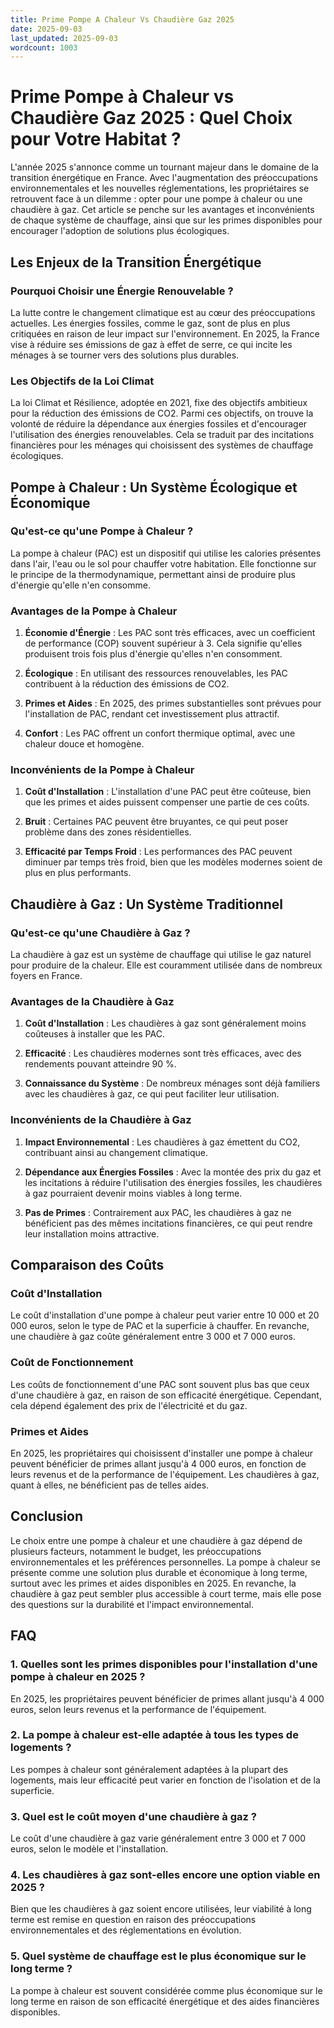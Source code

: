 ```yaml
---
title: Prime Pompe A Chaleur Vs Chaudière Gaz 2025
date: 2025-09-03
last_updated: 2025-09-03
wordcount: 1003
---
```


# Prime Pompe à Chaleur vs Chaudière Gaz 2025 : Quel Choix pour Votre Habitat ?

L'année 2025 s'annonce comme un tournant majeur dans le domaine de la transition énergétique en France. Avec l'augmentation des préoccupations environnementales et les nouvelles réglementations, les propriétaires se retrouvent face à un dilemme : opter pour une pompe à chaleur ou une chaudière à gaz. Cet article se penche sur les avantages et inconvénients de chaque système de chauffage, ainsi que sur les primes disponibles pour encourager l'adoption de solutions plus écologiques.

## Les Enjeux de la Transition Énergétique

### Pourquoi Choisir une Énergie Renouvelable ?

La lutte contre le changement climatique est au cœur des préoccupations actuelles. Les énergies fossiles, comme le gaz, sont de plus en plus critiquées en raison de leur impact sur l'environnement. En 2025, la France vise à réduire ses émissions de gaz à effet de serre, ce qui incite les ménages à se tourner vers des solutions plus durables.

### Les Objectifs de la Loi Climat

La loi Climat et Résilience, adoptée en 2021, fixe des objectifs ambitieux pour la réduction des émissions de CO2. Parmi ces objectifs, on trouve la volonté de réduire la dépendance aux énergies fossiles et d'encourager l'utilisation des énergies renouvelables. Cela se traduit par des incitations financières pour les ménages qui choisissent des systèmes de chauffage écologiques.

## Pompe à Chaleur : Un Système Écologique et Économique

### Qu'est-ce qu'une Pompe à Chaleur ?

La pompe à chaleur (PAC) est un dispositif qui utilise les calories présentes dans l'air, l'eau ou le sol pour chauffer votre habitation. Elle fonctionne sur le principe de la thermodynamique, permettant ainsi de produire plus d'énergie qu'elle n'en consomme.

### Avantages de la Pompe à Chaleur

1. **Économie d'Énergie** : Les PAC sont très efficaces, avec un coefficient de performance (COP) souvent supérieur à 3. Cela signifie qu'elles produisent trois fois plus d'énergie qu'elles n'en consomment.
   
2. **Écologique** : En utilisant des ressources renouvelables, les PAC contribuent à la réduction des émissions de CO2.

3. **Primes et Aides** : En 2025, des primes substantielles sont prévues pour l'installation de PAC, rendant cet investissement plus attractif.

4. **Confort** : Les PAC offrent un confort thermique optimal, avec une chaleur douce et homogène.

### Inconvénients de la Pompe à Chaleur

1. **Coût d'Installation** : L'installation d'une PAC peut être coûteuse, bien que les primes et aides puissent compenser une partie de ces coûts.

2. **Bruit** : Certaines PAC peuvent être bruyantes, ce qui peut poser problème dans des zones résidentielles.

3. **Efficacité par Temps Froid** : Les performances des PAC peuvent diminuer par temps très froid, bien que les modèles modernes soient de plus en plus performants.

## Chaudière à Gaz : Un Système Traditionnel

### Qu'est-ce qu'une Chaudière à Gaz ?

La chaudière à gaz est un système de chauffage qui utilise le gaz naturel pour produire de la chaleur. Elle est couramment utilisée dans de nombreux foyers en France.

### Avantages de la Chaudière à Gaz

1. **Coût d'Installation** : Les chaudières à gaz sont généralement moins coûteuses à installer que les PAC.

2. **Efficacité** : Les chaudières modernes sont très efficaces, avec des rendements pouvant atteindre 90 %.

3. **Connaissance du Système** : De nombreux ménages sont déjà familiers avec les chaudières à gaz, ce qui peut faciliter leur utilisation.

### Inconvénients de la Chaudière à Gaz

1. **Impact Environnemental** : Les chaudières à gaz émettent du CO2, contribuant ainsi au changement climatique.

2. **Dépendance aux Énergies Fossiles** : Avec la montée des prix du gaz et les incitations à réduire l'utilisation des énergies fossiles, les chaudières à gaz pourraient devenir moins viables à long terme.

3. **Pas de Primes** : Contrairement aux PAC, les chaudières à gaz ne bénéficient pas des mêmes incitations financières, ce qui peut rendre leur installation moins attractive.

## Comparaison des Coûts

### Coût d'Installation

Le coût d'installation d'une pompe à chaleur peut varier entre 10 000 et 20 000 euros, selon le type de PAC et la superficie à chauffer. En revanche, une chaudière à gaz coûte généralement entre 3 000 et 7 000 euros.

### Coût de Fonctionnement

Les coûts de fonctionnement d'une PAC sont souvent plus bas que ceux d'une chaudière à gaz, en raison de son efficacité énergétique. Cependant, cela dépend également des prix de l'électricité et du gaz.

### Primes et Aides

En 2025, les propriétaires qui choisissent d'installer une pompe à chaleur peuvent bénéficier de primes allant jusqu'à 4 000 euros, en fonction de leurs revenus et de la performance de l'équipement. Les chaudières à gaz, quant à elles, ne bénéficient pas de telles aides.

## Conclusion

Le choix entre une pompe à chaleur et une chaudière à gaz dépend de plusieurs facteurs, notamment le budget, les préoccupations environnementales et les préférences personnelles. La pompe à chaleur se présente comme une solution plus durable et économique à long terme, surtout avec les primes et aides disponibles en 2025. En revanche, la chaudière à gaz peut sembler plus accessible à court terme, mais elle pose des questions sur la durabilité et l'impact environnemental.

## FAQ

### 1. Quelles sont les primes disponibles pour l'installation d'une pompe à chaleur en 2025 ?

En 2025, les propriétaires peuvent bénéficier de primes allant jusqu'à 4 000 euros, selon leurs revenus et la performance de l'équipement.

### 2. La pompe à chaleur est-elle adaptée à tous les types de logements ?

Les pompes à chaleur sont généralement adaptées à la plupart des logements, mais leur efficacité peut varier en fonction de l'isolation et de la superficie.

### 3. Quel est le coût moyen d'une chaudière à gaz ?

Le coût d'une chaudière à gaz varie généralement entre 3 000 et 7 000 euros, selon le modèle et l'installation.

### 4. Les chaudières à gaz sont-elles encore une option viable en 2025 ?

Bien que les chaudières à gaz soient encore utilisées, leur viabilité à long terme est remise en question en raison des préoccupations environnementales et des réglementations en évolution.

### 5. Quel système de chauffage est le plus économique sur le long terme ?

La pompe à chaleur est souvent considérée comme plus économique sur le long terme en raison de son efficacité énergétique et des aides financières disponibles.